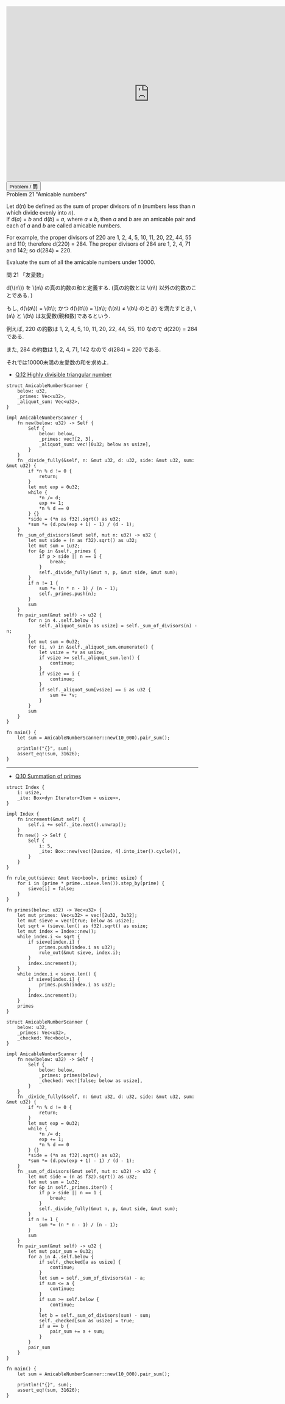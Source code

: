 <html><iframe src="https://docs.google.com/presentation/d/e/2PACX-1vTx7-dkY4_Fyf5yNk070DTNnSuvFBIlqMwyQ9a4uwRcALH2UrtUevfvY0aouIPuk1bog2PGtOQ5Tqpt/embed?start=false&loop=false&delayms=60000" frameborder="0" width="750" height="460" allowfullscreen="true" mozallowfullscreen="true" webkitallowfullscreen="true"></iframe></html>

<html>
<button class="accordion" onclick="toggle('the-accordion');">Problem / 問</button>
<div id="the-accordion" class="panel w3-hide">
Problem 21 "Amicable numbers"

<p>Let d(<i>n</i>) be defined as the sum of proper divisors of <i>n</i> (numbers less than <i>n</i> which divide evenly into <i>n</i>).<br />
If d(<i>a</i>) = <i>b</i> and d(<i>b</i>) = <i>a</i>, where <i>a</i> ≠ <i>b</i>, then <i>a</i> and <i>b</i> are an amicable pair and each of <i>a</i> and <i>b</i> are called amicable numbers.</p>
<p>For example, the proper divisors of 220 are 1, 2, 4, 5, 10, 11, 20, 22, 44, 55 and 110; therefore d(220) = 284. The proper divisors of 284 are 1, 2, 4, 71 and 142; so d(284) = 220.</p>
<p>Evaluate the sum of all the amicable numbers under 10000.</p>


問 21 「友愛数」

d(\\(n\\)) を \\(n\\) の真の約数の和と定義する. (真の約数とは \\(n\\) 以外の約数のことである. )

もし, d(\\(a\\)) = \\(b\\); かつ d(\\(b\\)) = \\(a\\); (\\(a\\) ≠ \\(b\\) のとき) を満たすとき, \\(a\\) と \\(b\\) は友愛数(親和数)であるという.

例えば, 220 の約数は 1, 2, 4, 5, 10, 11, 20, 22, 44, 55, 110 なので d(220) = 284 である.

また, 284 の約数は 1, 2, 4, 71, 142 なので d(284) = 220 である.

それでは10000未満の友愛数の和を求めよ.
</div>
</html>


- [Q.12 Highly divisible triangular number](./e12.md)

```rust,editable
struct AmicableNumberScanner {
    below: u32,
    _primes: Vec<u32>,
    _aliquot_sum: Vec<u32>,
}

impl AmicableNumberScanner {
    fn new(below: u32) -> Self {
        Self {
            below: below,
            _primes: vec![2, 3],
            _aliquot_sum: vec![0u32; below as usize],
        }
    }
    fn _divide_fully(&self, n: &mut u32, d: u32, side: &mut u32, sum: &mut u32) {
        if *n % d != 0 {
            return;
        }
        let mut exp = 0u32;
        while {
            *n /= d;
            exp += 1;
            *n % d == 0
        } {}
        *side = (*n as f32).sqrt() as u32;
        *sum *= (d.pow(exp + 1) - 1) / (d - 1);
    }
    fn _sum_of_divisors(&mut self, mut n: u32) -> u32 {
        let mut side = (n as f32).sqrt() as u32;
        let mut sum = 1u32;
        for &p in &self._primes {
            if p > side || n == 1 {
                break;
            }
            self._divide_fully(&mut n, p, &mut side, &mut sum);
        }
        if n != 1 {
            sum *= (n * n - 1) / (n - 1);
            self._primes.push(n);
        }
        sum
    }
    fn pair_sum(&mut self) -> u32 {
        for n in 4..self.below {
            self._aliquot_sum[n as usize] = self._sum_of_divisors(n) - n;
        }
        let mut sum = 0u32;
        for (i, v) in &self._aliquot_sum.enumerate() {
            let vsize = *v as usize;
            if vsize >= self._aliquot_sum.len() {
                continue;
            }
            if vsize == i {
                continue;
            }
            if self._aliquot_sum[vsize] == i as u32 {
                sum += *v;
            }
        }
        sum
    }
}

fn main() {
    let sum = AmicableNumberScanner::new(10_000).pair_sum();

    println!("{}", sum);
    assert_eq!(sum, 31626);
}
```
---

- [Q.10 Summation of primes](./e10.md)

```rust,editable
struct Index {
    i: usize,
    _ite: Box<dyn Iterator<Item = usize>>,
}

impl Index {
    fn increment(&mut self) {
        self.i += self._ite.next().unwrap();
    }
    fn new() -> Self {
        Self {
            i: 5,
            _ite: Box::new(vec![2usize, 4].into_iter().cycle()),
        }
    }
}

fn rule_out(sieve: &mut Vec<bool>, prime: usize) {
    for i in (prime * prime..sieve.len()).step_by(prime) {
        sieve[i] = false;
    }
}

fn primes(below: u32) -> Vec<u32> {
    let mut primes: Vec<u32> = vec![2u32, 3u32];
    let mut sieve = vec![true; below as usize];
    let sqrt = (sieve.len() as f32).sqrt() as usize;
    let mut index = Index::new();
    while index.i <= sqrt {
        if sieve[index.i] {
            primes.push(index.i as u32);
            rule_out(&mut sieve, index.i);
        }
        index.increment();
    }
    while index.i < sieve.len() {
        if sieve[index.i] {
            primes.push(index.i as u32);
        }
        index.increment();
    }
    primes
}

struct AmicableNumberScanner {
    below: u32,
    _primes: Vec<u32>,
    _checked: Vec<bool>,
}

impl AmicableNumberScanner {
    fn new(below: u32) -> Self {
        Self {
            below: below,
            _primes: primes(below),
            _checked: vec![false; below as usize],
        }
    }
    fn _divide_fully(&self, n: &mut u32, d: u32, side: &mut u32, sum: &mut u32) {
        if *n % d != 0 {
            return;
        }
        let mut exp = 0u32;
        while {
            *n /= d;
            exp += 1;
            *n % d == 0
        } {}
        *side = (*n as f32).sqrt() as u32;
        *sum *= (d.pow(exp + 1) - 1) / (d - 1);
    }
    fn _sum_of_divisors(&mut self, mut n: u32) -> u32 {
        let mut side = (n as f32).sqrt() as u32;
        let mut sum = 1u32;
        for &p in self._primes.iter() {
            if p > side || n == 1 {
                break;
            }
            self._divide_fully(&mut n, p, &mut side, &mut sum);
        }
        if n != 1 {
            sum *= (n * n - 1) / (n - 1);
        }
        sum
    }
    fn pair_sum(&mut self) -> u32 {
        let mut pair_sum = 0u32;
        for a in 4..self.below {
            if self._checked[a as usize] {
                continue;
            }
            let sum = self._sum_of_divisors(a) - a;
            if sum <= a {
                continue;
            }
            if sum >= self.below {
                continue;
            }
            let b = self._sum_of_divisors(sum) - sum;
            self._checked[sum as usize] = true;
            if a == b {
                pair_sum += a + sum;
            }
        }
        pair_sum
    }
}

fn main() {
    let sum = AmicableNumberScanner::new(10_000).pair_sum();

    println!("{}", sum);
    assert_eq!(sum, 31626);
}
```
